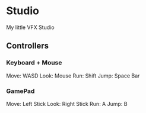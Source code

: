 # Studio
My little VFX Studio

## Controllers

### Keyboard + Mouse

Move: WASD
Look: Mouse
Run: Shift
Jump: Space Bar


### GamePad

Move: Left Stick
Look: Right Stick
Run: A
Jump: B
